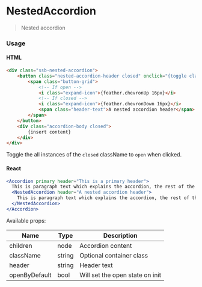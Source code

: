 NestedAccordion
========

> Nested accordion

### Usage

#### HTML

```html
<div class="ssb-nested-accordion">
    <button class="nested-accordion-header closed" onclick="{toggle classname to 'open'}">
        <span class="button-grid">
			<!-- If open -->
			<i class="expand-icon">{feather.chevronUp 16px}</i>
			<!-- If closed -->
			<i class="expand-icon">{feather.chevronDown 16px}</i>
			<span class="header-text">A nested accordion header</span>
        </span>
    </button>
    <div class="accordion-body closed">
		{insert content}
	</div>
</div>
```
Toggle the all instances of the `closed` className to `open` when clicked.

#### React

```jsx harmony
<Accordion primary header="This is a primary header">
  This is paragraph text which explains the accordion, the rest of the text is just to fill it out and show the space it takes.
  <NestedAccordion header="A nested accordion header">
    This is paragraph text which explains the accordion, the rest of the text is just to fill it out and show the space it takes.
  </NestedAccordion>
</Accordion>
```

Available props:

| Name       | Type           | Description  |
| ---------- | ------------- | ----- |
| children | node | Accordion content |
| className   | string | Optional container class|
| header | string | Header text |
| openByDefault | bool | Will set the open state on init |

